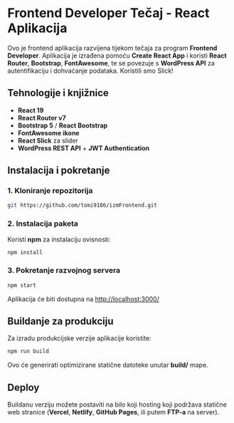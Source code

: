 # Frontend Developer Tečaj - React Aplikacija

Ovo je frontend aplikacija razvijena tijekom tečaja za program **Frontend Developer**. Aplikacija je izrađena pomoću **Create React App** i koristi **React Router**, **Bootstrap**, **FontAwesome**, te se povezuje s **WordPress API** za autentifikaciju i dohvaćanje podataka. Koristili smo Slick!

## Tehnologije i knjižnice

- **React 19**
- **React Router v7**
- **Bootstrap 5** / **React Bootstrap**
- **FontAwesome ikone**
- **React Slick** za slider
- **WordPress REST API** + **JWT Authentication**

## Instalacija i pokretanje

### 1. Kloniranje repozitorija
```sh
git https://github.com/tomi9186/izmFrontend.git
```

### 2. Instalacija paketa
Koristi **npm** za instalaciju ovisnosti:
```sh
npm install
```

### 3. Pokretanje razvojnog servera
```sh
npm start
```
Aplikacija će biti dostupna na [http://localhost:3000/](http://localhost:3000/)

## Buildanje za produkciju
Za izradu produkcijske verzije aplikacije koristite:
```sh
npm run build
```
Ovo će generirati optimizirane statične datoteke unutar **build/** mape.

## Deploy
Buildanu verziju možete postaviti na bilo koji hosting koji podržava statične web stranice (**Vercel**, **Netlify**, **GitHub Pages**, ili putem **FTP-a** na server).
